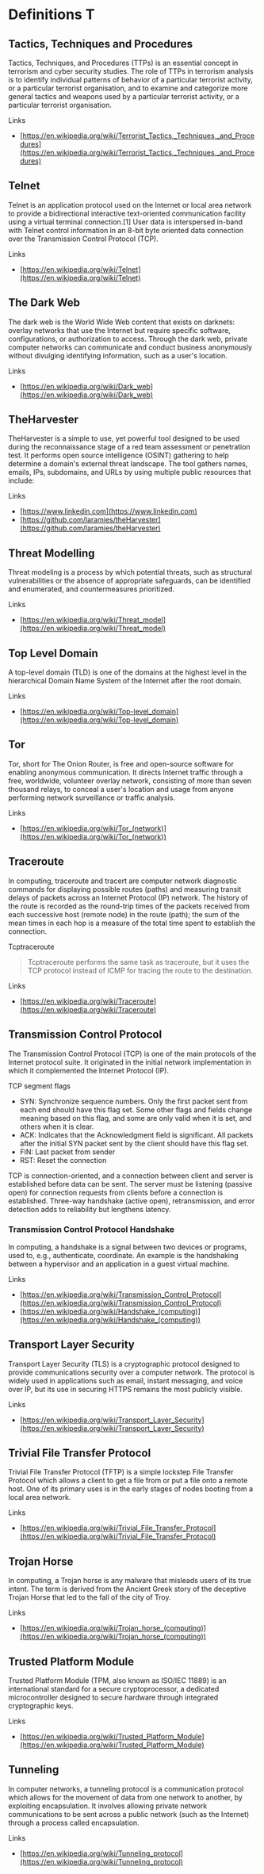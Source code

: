 # Definitions T

## Tactics, Techniques and Procedures
Tactics, Techniques, and Procedures (TTPs) is an essential concept in terrorism and cyber security studies.
The role of TTPs in terrorism analysis is to identify individual patterns of behavior of a particular terrorist activity, or a particular terrorist organisation, and to examine and categorize more general tactics and weapons used by a particular terrorist activity, or a particular terrorist organisation.

Links
- [https://en.wikipedia.org/wiki/Terrorist_Tactics,_Techniques,_and_Procedures](https://en.wikipedia.org/wiki/Terrorist_Tactics,_Techniques,_and_Procedures)
 
## Telnet
Telnet is an application protocol used on the Internet or local area network to provide a bidirectional interactive text-oriented communication facility using a virtual terminal connection.[1] User data is interspersed in-band with Telnet control information in an 8-bit byte oriented data connection over the Transmission Control Protocol (TCP).

Links
- [https://en.wikipedia.org/wiki/Telnet](https://en.wikipedia.org/wiki/Telnet)

## The Dark Web
The dark web is the World Wide Web content that exists on darknets: overlay networks that use the Internet but require specific software, configurations, or authorization to access.
Through the dark web, private computer networks can communicate and conduct business anonymously without divulging identifying information, such as a user's location.

Links
- [https://en.wikipedia.org/wiki/Dark_web](https://en.wikipedia.org/wiki/Dark_web)

## TheHarvester
TheHarvester is a simple to use, yet powerful tool designed to be used during the reconnaissance stage of a red team assessment or penetration test.
It performs open source intelligence (OSINT) gathering to help determine a domain's external threat landscape.
The tool gathers names, emails, IPs, subdomains, and URLs by using multiple public resources that include: 

Links
- [https://www.linkedin.com](https://www.linkedin.com)
- [https://github.com/laramies/theHarvester](https://github.com/laramies/theHarvester)

## Threat Modelling
Threat modeling is a process by which potential threats, such as structural vulnerabilities or the absence of appropriate safeguards, can be identified and enumerated, and countermeasures prioritized.

Links
- [https://en.wikipedia.org/wiki/Threat_model](https://en.wikipedia.org/wiki/Threat_model)

## Top Level Domain
A top-level domain (TLD) is one of the domains at the highest level in the hierarchical Domain Name System of the Internet after the root domain.

Links
- [https://en.wikipedia.org/wiki/Top-level_domain](https://en.wikipedia.org/wiki/Top-level_domain)

## Tor
Tor, short for The Onion Router, is free and open-source software for enabling anonymous communication.
It directs Internet traffic through a free, worldwide, volunteer overlay network, consisting of more than seven thousand relays, to conceal a user's location and usage from anyone performing network surveillance or traffic analysis.

Links
- [https://en.wikipedia.org/wiki/Tor_(network)](https://en.wikipedia.org/wiki/Tor_(network))

## Traceroute
In computing, traceroute and tracert are computer network diagnostic commands for displaying possible routes (paths) and measuring transit delays of packets across an Internet Protocol (IP) network. The history of the route is recorded as the round-trip times of the packets received from each successive host (remote node) in the route (path); the sum of the mean times in each hop is a measure of the total time spent to establish the connection.

Tcptraceroute
> Tcptraceroute performs the same task as traceroute, but it uses the TCP protocol instead of ICMP for tracing the route to the destination.

Links
- [https://en.wikipedia.org/wiki/Traceroute](https://en.wikipedia.org/wiki/Traceroute)

## Transmission Control Protocol
The Transmission Control Protocol (TCP) is one of the main protocols of the Internet protocol suite.
It originated in the initial network implementation in which it complemented the Internet Protocol (IP).

TCP segment flags 
- SYN: Synchronize sequence numbers. Only the first packet sent from each end should have this flag set. Some other flags and fields change meaning based on this flag, and some are only valid when it is set, and others when it is clear.
- ACK: Indicates that the Acknowledgment field is significant. All packets after the initial SYN packet sent by the client should have this flag set.
- FIN: Last packet from sender
- RST: Reset the connection
 
TCP is connection-oriented, and a connection between client and server is established before data can be sent.
The server must be listening (passive open) for connection requests from clients before a connection is established.
Three-way handshake (active open), retransmission, and error detection adds to reliability but lengthens latency. 
 
### Transmission Control Protocol Handshake
In computing, a handshake is a signal between two devices or programs, used to, e.g., authenticate, coordinate.
An example is the handshaking between a hypervisor and an application in a guest virtual machine.

Links
- [https://en.wikipedia.org/wiki/Transmission_Control_Protocol](https://en.wikipedia.org/wiki/Transmission_Control_Protocol)
- [https://en.wikipedia.org/wiki/Handshake_(computing)](https://en.wikipedia.org/wiki/Handshake_(computing))

## Transport Layer Security
Transport Layer Security (TLS) is a cryptographic protocol designed to provide communications security over a computer network.
The protocol is widely used in applications such as email, instant messaging, and voice over IP, but its use in securing HTTPS remains the most publicly visible.

Links
- [https://en.wikipedia.org/wiki/Transport_Layer_Security](https://en.wikipedia.org/wiki/Transport_Layer_Security)

## Trivial File Transfer Protocol
Trivial File Transfer Protocol (TFTP) is a simple lockstep File Transfer Protocol which allows a client to get a file from or put a file onto a remote host. One of its primary uses is in the early stages of nodes booting from a local area network.

Links
- [https://en.wikipedia.org/wiki/Trivial_File_Transfer_Protocol](https://en.wikipedia.org/wiki/Trivial_File_Transfer_Protocol)

## Trojan Horse
In computing, a Trojan horse is any malware that misleads users of its true intent.
The term is derived from the Ancient Greek story of the deceptive Trojan Horse that led to the fall of the city of Troy.

Links
- [https://en.wikipedia.org/wiki/Trojan_horse_(computing)](https://en.wikipedia.org/wiki/Trojan_horse_(computing))

## Trusted Platform Module
Trusted Platform Module (TPM, also known as ISO/IEC 11889) is an international standard for a secure cryptoprocessor, a dedicated microcontroller designed to secure hardware through integrated cryptographic keys.

Links
- [https://en.wikipedia.org/wiki/Trusted_Platform_Module](https://en.wikipedia.org/wiki/Trusted_Platform_Module)

## Tunneling
In computer networks, a tunneling protocol is a communication protocol which allows for the movement of data from one network to another, by exploiting encapsulation.
It involves allowing private network communications to be sent across a public network (such as the Internet) through a process called encapsulation.

Links
- [https://en.wikipedia.org/wiki/Tunneling_protocol](https://en.wikipedia.org/wiki/Tunneling_protocol)
